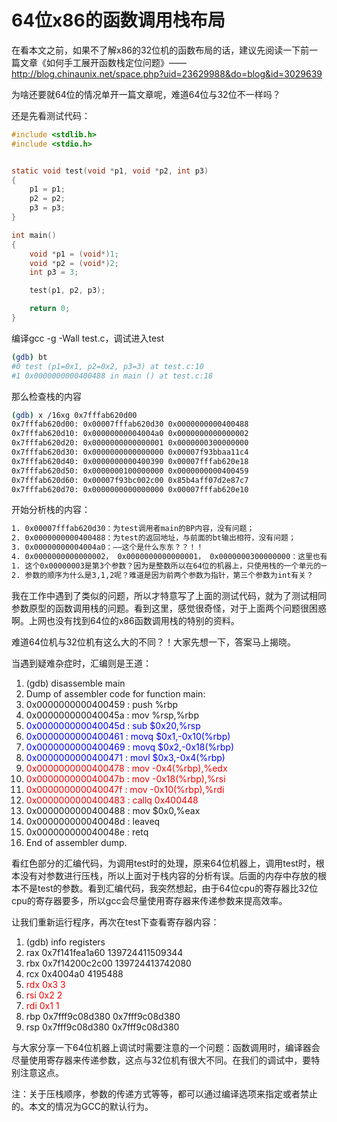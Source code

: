 # 64位x86的函数调用栈布局


在看本文之前，如果不了解x86的32位机的函数布局的话，建议先阅读一下前一篇文章《如何手工展开函数栈定位问题》—— http://blog.chinaunix.net/space.php?uid=23629988&do=blog&id=3029639

为啥还要就64位的情况单开一篇文章呢，难道64位与32位不一样吗？


还是先看测试代码：

```c
#include <stdlib.h>
#include <stdio.h>


static void test(void *p1, void *p2, int p3)
{
    p1 = p1;
    p2 = p2;
    p3 = p3;
}

int main()
{
    void *p1 = (void*)1;
    void *p2 = (void*)2;
    int p3 = 3;

    test(p1, p2, p3);

    return 0;
}
```


编译gcc -g -Wall test.c，调试进入test

```sh
(gdb) bt
#0 test (p1=0x1, p2=0x2, p3=3) at test.c:10
#1 0x0000000000400488 in main () at test.c:18
```

那么检查栈的内容

```sh
(gdb) x /16xg 0x7fffab620d00
0x7fffab620d00: 0x00007fffab620d30 0x0000000000400488
0x7fffab620d10: 0x00000000004004a0 0x0000000000000002
0x7fffab620d20: 0x0000000000000001 0x0000000300000000
0x7fffab620d30: 0x0000000000000000 0x00007f93bbaa11c4
0x7fffab620d40: 0x0000000000400390 0x00007fffab620e18
0x7fffab620d50: 0x0000000100000000 0x0000000000400459
0x7fffab620d60: 0x00007f93bc002c00 0x85b4aff07d2e87c7
0x7fffab620d70: 0x0000000000000000 0x00007fffab620e10
```

开始分析栈的内容：

```sh
1. 0x00007fffab620d30：为test调用者main的BP内容，没有问题；
2. 0x0000000000400488：为test的返回地址，与前面的bt输出相符，没有问题；
3. 0x00000000004004a0：——这个是什么东东？？！！
4. 0x0000000000000002， 0x0000000000000001， 0x0000000300000000：这里也有不少疑问啊？！
1. 这个0x00000003是第3个参数？因为是整数所以在64位的机器上，只使用栈的一个单元的一半空间？
2. 参数的顺序为什么是3,1,2呢？难道是因为前两个参数为指针，第三个参数为int有关？
```

我在工作中遇到了类似的问题，所以才特意写了上面的测试代码，就为了测试相同参数原型的函数调用栈的问题。看到这里，感觉很奇怪，对于上面两个问题很困惑啊。上网也没有找到64位的x86函数调用栈的特别的资料。


难道64位机与32位机有这么大的不同？！大家先想一下，答案马上揭晓。

当遇到疑难杂症时，汇编则是王道：


<div id="codeText" class="codeText" style="width: 645px; "><ol start="1" class="dp-css"><li>(gdb) disassemble main</li><li>Dump of assembler code for function main:</li><li>0x0000000000400459 <main+0>: push %rbp</main+0></li><li>0x000000000040045a <main+1>: mov %rsp,%rbp</main+1></li><li><font class="Apple-style-span" color="#0000f0">0x000000000040045d <main+4>: sub $0x20,%rsp</main+4></font></li><li><font class="Apple-style-span" color="#0000f0">0x0000000000400461 <main+8>: movq $0x1,-0x10(%rbp)</main+8></font></li><li><font class="Apple-style-span" color="#0000f0">0x0000000000400469 <main+16>: movq $0x2,-0x18(%rbp)</main+16></font></li><li><font class="Apple-style-span" color="#0000f0">0x0000000000400471 <main+24>: movl $0x3,-0x4(%rbp)</main+24></font></li><li><font class="Apple-style-span" color="#f00000">0x0000000000400478 <main+31>: mov -0x4(%rbp),%edx</main+31></font></li><li><font class="Apple-style-span" color="#f00000">0x000000000040047b <main+34>: mov -0x18(%rbp),%rsi</main+34></font></li><li><font class="Apple-style-span" color="#f00000">0x000000000040047f <main+38>: mov -0x10(%rbp),%rdi</main+38></font></li><li><font class="Apple-style-span" color="#f00000">0x0000000000400483 <main+42>: callq 0x400448 <test></test></main+42></font></li><li>0x0000000000400488 <main+47>: mov $0x0,%eax</main+47></li><li>0x000000000040048d <main+52>: leaveq</main+52></li><li>0x000000000040048e <main+53>: retq</main+53></li><li>End of assembler dump.</li></ol></div>

看红色部分的汇编代码，为调用test时的处理，原来64位机器上，调用test时，根本没有对参数进行压栈，所以上面对于栈内容的分析有误。后面的内存中存放的根本不是test的参数。看到汇编代码，我突然想起，由于64位cpu的寄存器比32位cpu的寄存器要多，所以gcc会尽量使用寄存器来传递参数来提高效率。

让我们重新运行程序，再次在test下查看寄存器内容：

<ol start="1" class="dp-css"><li>(gdb) info registers</li><li>rax 0x7f141fea1a60 139724411509344</li><li>rbx 0x7f14200c2c00 139724413742080</li><li>rcx 0x4004a0 4195488</li><li><font class="Apple-style-span" color="#f00000">rdx 0x3 3</font></li><li><font class="Apple-style-span" color="#f00000">rsi 0x2 2</font></li><li><font class="Apple-style-span" color="#f00000">rdi 0x1 1</font></li><li>rbp 0x7fff9c08d380 0x7fff9c08d380</li><li>rsp 0x7fff9c08d380 0x7fff9c08d380</li></ol>


与大家分享一下64位机器上调试时需要注意的一个问题：函数调用时，编译器会尽量使用寄存器来传递参数，这点与32位机有很大不同。在我们的调试中，要特别注意这点。


注：关于压栈顺序，参数的传递方式等等，都可以通过编译选项来指定或者禁止的。本文的情况为GCC的默认行为。
